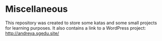 # Miscellaneous
 This repository was created to store some katas and some small projects for learning purposes. It also contains a link to a WordPress project: http://andreya.sgedu.site/
